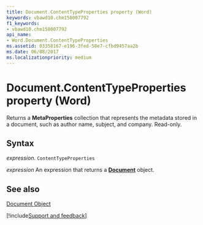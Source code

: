 ```yaml
---
title: Document.ContentTypeProperties property (Word)
keywords: vbawd10.chm158007792
f1_keywords:
- vbawd10.chm158007792
api_name:
- Word.Document.ContentTypeProperties
ms.assetid: 03358167-e196-3fed-58e7-cfbd9457aa2b
ms.date: 06/08/2017
ms.localizationpriority: medium
---
```



# Document.ContentTypeProperties property (Word)

Returns a **MetaProperties** collection that represents the metadata stored in a document, such as author name, subject, and company. Read-only.


## Syntax

_expression_. `ContentTypeProperties`

 _expression_ An expression that returns a **[Document](Word.Document.md)** object.


## See also


[Document Object](Word.Document.md)

[!include[Support and feedback](~/includes/feedback-boilerplate.md)]